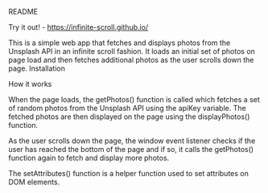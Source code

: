 README

Try it out! - https://infinite-scroll.github.io/

This is a simple web app that fetches and displays photos from the Unsplash API in an infinite scroll fashion. It loads an initial set of photos on page load and then fetches additional photos as the user scrolls down the page.
Installation


How it works

When the page loads, the getPhotos() function is called which fetches a set of random photos from the Unsplash API using the apiKey variable. The fetched photos are then displayed on the page using the displayPhotos() function.

As the user scrolls down the page, the window event listener checks if the user has reached the bottom of the page and if so, it calls the getPhotos() function again to fetch and display more photos.

The setAttributes() function is a helper function used to set attributes on DOM elements.
